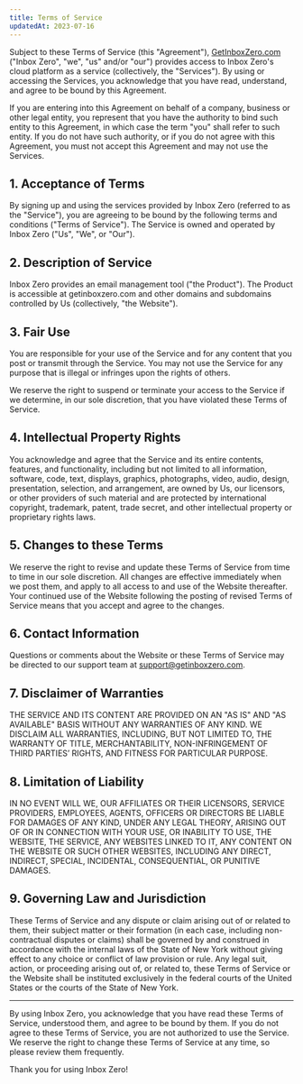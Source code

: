 ```yaml
---
title: Terms of Service
updatedAt: 2023-07-16
---
```


Subject to these Terms of Service (this "Agreement"), [GetInboxZero.com](/) ("Inbox Zero", "we", "us" and/or "our") provides access to Inbox Zero's cloud platform as a service (collectively, the "Services"). By using or accessing the Services, you acknowledge that you have read, understand, and agree to be bound by this Agreement.

If you are entering into this Agreement on behalf of a company, business or other legal entity, you represent that you have the authority to bind such entity to this Agreement, in which case the term "you" shall refer to such entity. If you do not have such authority, or if you do not agree with this Agreement, you must not accept this Agreement and may not use the Services.

## 1. Acceptance of Terms

By signing up and using the services provided by Inbox Zero (referred to as the "Service"), you are agreeing to be bound by the following terms and conditions ("Terms of Service"). The Service is owned and operated by Inbox Zero ("Us", "We", or "Our").

## 2. Description of Service

Inbox Zero provides an email management tool ("the Product"). The Product is accessible at getinboxzero.com and other domains and subdomains controlled by Us (collectively, "the Website").

## 3. Fair Use

You are responsible for your use of the Service and for any content that you post or transmit through the Service. You may not use the Service for any purpose that is illegal or infringes upon the rights of others.

We reserve the right to suspend or terminate your access to the Service if we determine, in our sole discretion, that you have violated these Terms of Service.

## 4. Intellectual Property Rights

You acknowledge and agree that the Service and its entire contents, features, and functionality, including but not limited to all information, software, code, text, displays, graphics, photographs, video, audio, design, presentation, selection, and arrangement, are owned by Us, our licensors, or other providers of such material and are protected by international copyright, trademark, patent, trade secret, and other intellectual property or proprietary rights laws.

## 5. Changes to these Terms

We reserve the right to revise and update these Terms of Service from time to time in our sole discretion. All changes are effective immediately when we post them, and apply to all access to and use of the Website thereafter. Your continued use of the Website following the posting of revised Terms of Service means that you accept and agree to the changes.

## 6. Contact Information

Questions or comments about the Website or these Terms of Service may be directed to our support team at support@getinboxzero.com.

## 7. Disclaimer of Warranties

THE SERVICE AND ITS CONTENT ARE PROVIDED ON AN "AS IS" AND "AS AVAILABLE" BASIS WITHOUT ANY WARRANTIES OF ANY KIND. WE DISCLAIM ALL WARRANTIES, INCLUDING, BUT NOT LIMITED TO, THE WARRANTY OF TITLE, MERCHANTABILITY, NON-INFRINGEMENT OF THIRD PARTIES’ RIGHTS, AND FITNESS FOR PARTICULAR PURPOSE.

## 8. Limitation of Liability

IN NO EVENT WILL WE, OUR AFFILIATES OR THEIR LICENSORS, SERVICE PROVIDERS, EMPLOYEES, AGENTS, OFFICERS OR DIRECTORS BE LIABLE FOR DAMAGES OF ANY KIND, UNDER ANY LEGAL THEORY, ARISING OUT OF OR IN CONNECTION WITH YOUR USE, OR INABILITY TO USE, THE WEBSITE, THE SERVICE, ANY WEBSITES LINKED TO IT, ANY CONTENT ON THE WEBSITE OR SUCH OTHER WEBSITES, INCLUDING ANY DIRECT, INDIRECT, SPECIAL, INCIDENTAL, CONSEQUENTIAL, OR PUNITIVE DAMAGES.

## 9. Governing Law and Jurisdiction

These Terms of Service and any dispute or claim arising out of or related to them, their subject matter or their formation (in each case, including non-contractual disputes or claims) shall be governed by and construed in accordance with the internal laws of the State of New York without giving effect to any choice or conflict of law provision or rule. Any legal suit, action, or proceeding arising out of, or related to, these Terms of Service or the Website shall be instituted exclusively in the federal courts of the United States or the courts of the State of New York.

---

By using Inbox Zero, you acknowledge that you have read these Terms of Service, understood them, and agree to be bound by them. If you do not agree to these Terms of Service, you are not authorized to use the Service. We reserve the right to change these Terms of Service at any time, so please review them frequently.

Thank you for using Inbox Zero!

